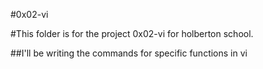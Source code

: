 #0x02-vi

#This folder is for the project 0x02-vi for holberton school.

##I'll be writing the commands for specific functions in vi
